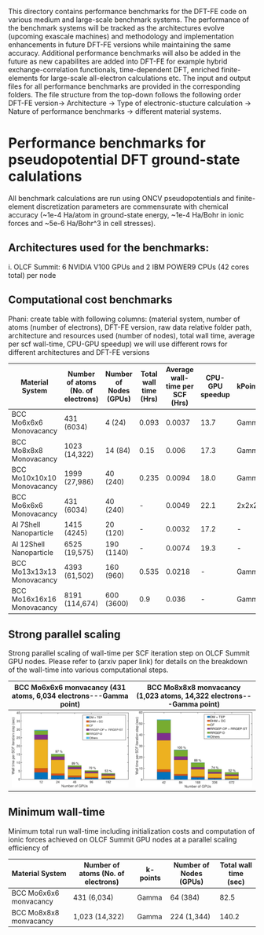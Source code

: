 This directory contains performance benchmarks for the DFT-FE code on various medium and large-scale benchmark systems. The performance of the benchmark systems will be tracked as the architectures evolve (upcoming exascale machines) and methodology and implementation enhancements in future DFT-FE versions while maintaining the same accuracy. Additional performance benchmarks will also be added in the future as new capabilites are added into DFT-FE for example hybrid exchange-correlation functionals, time-dependent DFT, enriched finite-elements for large-scale all-electron calculations etc. The input and output files for all performance benchmarks are provided in the corresponding folders. The file structure from the top-down follows the following order  DFT-FE version-> Architecture -> Type of electronic-stucture calculation -> Nature of performance benchmarks -> different material systems. 

Performance benchmarks for pseudopotential DFT ground-state calulations
==================================================================================
All benchmark calculations are run using ONCV pseudopotentials and finite-element discretization parameters are commensurate with chemical accuracy (~1e-4 Ha/atom in ground-state energy, ~1e-4 Ha/Bohr in ionic forces and ~5e-6 Ha/Bohr^3 in cell stresses). 

Architectures used for the benchmarks:
-------------
i. OLCF Summit: 6 NVIDIA V100 GPUs and 2 IBM POWER9 CPUs (42 cores total) per node
  

Computational cost benchmarks
--------------

Phani: create table with following columns: (material system,  number of atoms (number of electrons), DFT-FE version, raw data relative folder path, architecture and resources used (number of nodes), total wall time, average per scf wall-time, CPU-GPU speedup)
we will use different rows for different architectures and DFT-FE versions 


| Material System  	     | Number of atoms (No. of electrons) | Number of Nodes (GPUs) | Total wall time (Hrs) | Average wall-time per SCF (Hrs) | CPU-GPU speedup |  kPoints |
| ---------------------------| ---------------------------------- | ---------------------- | --------------------- | --------------------------------| --------------- |----------|
| BCC Mo6x6x6 Monovacancy    |            431 (6034)              |	  4 (24)	   |       0.093           |     	  0.0037             |      13.7       |  Gamma   |
| BCC Mo8x8x8 Monovacancy    |           1023 (14,322)            |      14 (84)	   |       0.15            |	          0.006	             |      17.3       |  Gamma   |
| BCC Mo10x10x10 Monovacancy |           1999 (27,986)            |	 40 (240)	   |       0.235           |              0.0094             |      18.0       |  Gamma   |
| BCC Mo6x6x6 Monovacancy    |            431 (6034)              |	 40 (240)	   |	     -	           |		  0.0049             |      22.1       |  2x2x2   |                  |                 |
| Al 7Shell Nanoparticle     |	         1415 (4245)              |	 20 (120)          |         -             |              0.0032             |      17.2       |    -     |
| Al 12Shell Nanoparticle    | 		 6525 (19,575)		  |	190 (1140)         |         -             |              0.0074             |      19.3       |    -     |
| BCC Mo13x13x13 Monovacancy |           4393 (61,502)            |	160 (960)	   |	   0.535           |		  0.0218	     |       -         |  Gamma   |                      |                 |
| BCC Mo16x16x16 Monovacancy |           8191 (114,674)           |     600 (3600)         |       0.9             |              0.036              |       -         |  Gamma   |

Strong parallel scaling
-----------

Strong parallel scaling of wall-time per SCF iteration step on OLCF Summit GPU nodes. Please refer to (arxiv paper link) for details on the breakdown of the wall-time into various computational steps.

BCC Mo6x6x6 monvacancy  (431 atoms, 6,034 electrons---Gamma point)            |  BCC Mo8x8x8 monvacancy (1,023 atoms, 14,322 electrons---Gamma point)
:-------------------------:|:-------------------------:
![](./DFTFEv1.0/Summit/GroundStateCalculations/StrongParallelScaling/mo6xscalingnew.png)  |  ![](./DFTFEv1.0/Summit/GroundStateCalculations/StrongParallelScaling/mo8xscalingnew.png)


Minimum wall-time
--------------

Minimum total run wall-time including initialization costs and computation of ionic forces achieved on OLCF Summit GPU nodes at a parallel scaling efficiency of


| Material System        | Number of atoms (No. of electrons) | k-points | Number of Nodes (GPUs) | Total wall time (sec)| 
| ----------------       | ---------------------------------- | ---------| ---------------------- |----------------------| 
| BCC Mo6x6x6 monvacancy |  431 (6,034)                       |	Gamma  |        64 (384)          |        82.5          |     		      
| BCC Mo8x8x8 monvacancy |  1,023 (14,322)                    |	Gamma  |       224 (1,344)        |        140.2         |			      
